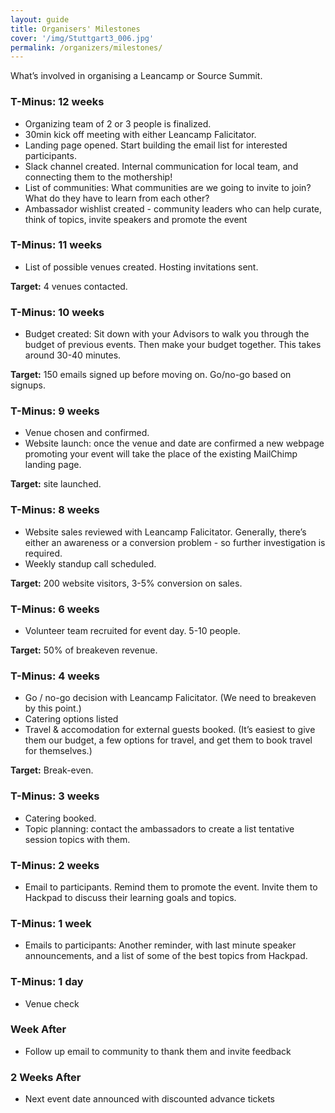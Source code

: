 ```yaml
---
layout: guide
title: Organisers' Milestones
cover: '/img/Stuttgart3_006.jpg'
permalink: /organizers/milestones/
---
```

What’s involved in organising a Leancamp or Source Summit.

### T-Minus: 12 weeks

- Organizing team of 2 or 3 people is finalized.
- 30min kick off meeting with either Leancamp Falicitator.
- Landing page opened.   Start building the email list for interested participants.
- Slack channel created.  Internal communication for local team, and connecting them to the mothership!
- List of communities:  What communities are we going to invite to join?  What do they have to learn from each other?
- Ambassador wishlist created - community leaders who can help curate, think of topics, invite speakers and promote the event


### T-Minus: 11 weeks

- List of possible venues created.   Hosting invitations sent.

**Target:** 4 venues contacted.


### T-Minus: 10 weeks

- Budget created:  Sit down with your Advisors to walk you through the budget of previous  events. Then make your budget together. This takes around 30-40  minutes.

**Target:** 150 emails signed up before moving on. Go/no-go based on signups.


### T-Minus: 9 weeks

- Venue chosen and confirmed.
- Website launch: once the venue and date are confirmed a new webpage promoting your event will take the place of the existing MailChimp landing page.


**Target:** site launched.

### T-Minus: 8 weeks

- Website sales reviewed with Leancamp Falicitator.  Generally, there’s either an awareness or a conversion problem - so further investigation is required.
- Weekly standup call scheduled.

**Target:** 200 website visitors,  3-5% conversion on sales.


### T-Minus: 6 weeks

- Volunteer team recruited for event day.  5-10 people.

**Target:** 50% of breakeven revenue.


### T-Minus: 4 weeks

- Go / no-go decision with Leancamp Falicitator.  (We need to breakeven by this point.)
- Catering options listed
- Travel & accomodation for external guests booked.  (It’s easiest to give them our budget, a few options for travel, and get them to book travel for themselves.)

**Target:** Break-even.


### T-Minus: 3 weeks

- Catering booked.
- Topic planning: contact the ambassadors to create a list tentative session topics with them.


### T-Minus: 2 weeks

- Email to participants. Remind them to promote the event.  Invite them to Hackpad to discuss their learning goals and topics.


### T-Minus: 1 week

- Emails to participants: Another reminder, with last minute speaker announcements, and a list of some of the best topics from Hackpad.


### T-Minus: 1 day

- Venue check


### Week After

- Follow up email to community to thank them and invite feedback


### 2 Weeks After

- Next event date announced with discounted advance tickets
